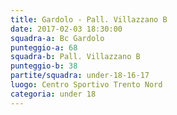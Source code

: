 ```yaml
---
title: Gardolo - Pall. Villazzano B
date: 2017-02-03 18:30:00
squadra-a: Bc Gardolo
punteggio-a: 68
squadra-b: Pall. Villazzano B
punteggio-b: 38
partite/squadra: under-18-16-17
luogo: Centro Sportivo Trento Nord
categoria: under 18
---
```

